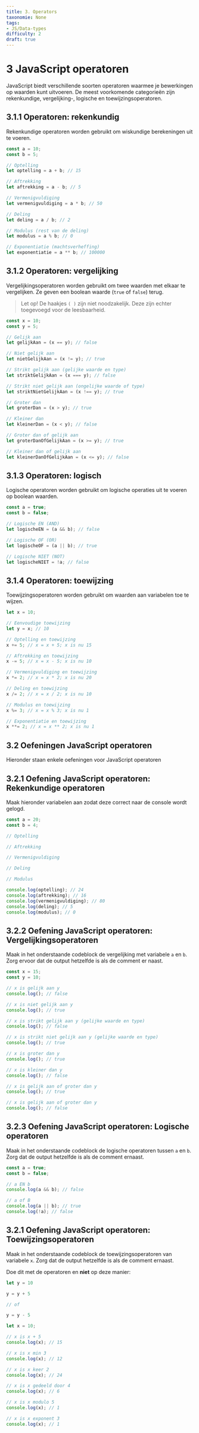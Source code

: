 ```yaml
---
title: 3. Operators
taxonomie: None
tags:
- JS/Data-types
difficulty: 2
draft: true 
---
```


# 3 JavaScript operatoren
JavaScript biedt verschillende soorten operatoren waarmee je bewerkingen op waarden kunt uitvoeren. De meest voorkomende categorieën zijn rekenkundige, vergelijking-, logische en toewijzingsoperatoren.

## 3.1.1 Operatoren: rekenkundig
Rekenkundige operatoren worden gebruikt om wiskundige berekeningen uit te voeren.

```javascript
const a = 10;
const b = 5;

// Optelling
let optelling = a + b; // 15

// Aftrekking
let aftrekking = a - b; // 5

// Vermenigvuldiging
let vermenigvuldiging = a * b; // 50

// Deling
let deling = a / b; // 2

// Modulus (rest van de deling)
let modulus = a % b; // 0

// Exponentiatie (machtsverheffing)
let exponentiatie = a ** b; // 100000
```

## 3.1.2 Operatoren: vergelijking
Vergelijkingsoperatoren worden gebruikt om twee waarden met elkaar te vergelijken. Ze geven een boolean waarde (`true` of `false`) terug.

> Let op! De haakjes `( )` zijn niet noodzakelijk. Deze zijn echter toegevoegd voor de leesbaarheid.

```javascript
const x = 10;
const y = 5;

// Gelijk aan
let gelijkAan = (x == y); // false

// Niet gelijk aan
let nietGelijkAan = (x != y); // true

// Strikt gelijk aan (gelijke waarde en type)
let striktGelijkAan = (x === y); // false

// Strikt niet gelijk aan (ongelijke waarde of type)
let striktNietGelijkAan = (x !== y); // true

// Groter dan
let groterDan = (x > y); // true

// Kleiner dan
let kleinerDan = (x < y); // false

// Groter dan of gelijk aan
let groterDanOfGelijkAan = (x >= y); // true

// Kleiner dan of gelijk aan
let kleinerDanOfGelijkAan = (x <= y); // false
```

## 3.1.3 Operatoren: logisch
Logische operatoren worden gebruikt om logische operaties uit te voeren op boolean waarden.

```javascript
const a = true;
const b = false;

// Logische EN (AND)
let logischeEN = (a && b); // false

// Logische OF (OR)
let logischeOF = (a || b); // true

// Logische NIET (NOT)
let logischeNIET = !a; // false
```

## 3.1.4 Operatoren: toewijzing
Toewijzingsoperatoren worden gebruikt om waarden aan variabelen toe te wijzen.

```javascript
let x = 10;

// Eenvoudige toewijzing
let y = x; // 10

// Optelling en toewijzing
x += 5; // x = x + 5; x is nu 15

// Aftrekking en toewijzing
x -= 5; // x = x - 5; x is nu 10

// Vermenigvuldiging en toewijzing
x *= 2; // x = x * 2; x is nu 20

// Deling en toewijzing
x /= 2; // x = x / 2; x is nu 10

// Modulus en toewijzing
x %= 3; // x = x % 3; x is nu 1

// Exponentiatie en toewijzing
x **= 2; // x = x ** 2; x is nu 1
```

## 3.2 Oefeningen JavaScript operatoren
Hieronder staan enkele oefeningen voor JavaScript operatoren

## 3.2.1 Oefening JavaScript operatoren: Rekenkundige operatoren
Maak hieronder variabelen aan zodat deze correct naar de console wordt gelogd.

```javascript runner
const a = 20;
const b = 4;

// Optelling

// Aftrekking

// Vermenigvuldiging

// Deling

// Modulus

console.log(optelling); // 24
console.log(aftrekking); // 16
console.log(vermenigvuldiging); // 80
console.log(deling); // 5
console.log(modulus); // 0
```

## 3.2.2 Oefening JavaScript operatoren: Vergelijkingsoperatoren
Maak in het onderstaande codeblock de vergelijking met variabele `a` en `b`. Zorg ervoor dat de output hetzelfde is als de comment er naast.

```javascript runner
const x = 15;
const y = 10;

// x is gelijk aan y
console.log(); // false

// x is niet gelijk aan y
console.log(); // true

// x is strikt gelijk aan y (gelijke waarde en type)
console.log(); // false

// x is strikt niet gelijk aan y (gelijke waarde en type)
console.log(); // true

// x is groter dan y
console.log(); // true

// x is kleiner dan y
console.log(); // false

// x is gelijk aan of groter dan y
console.log(); // true

// x is gelijk aan of groter dan y
console.log(); // false
```

## 3.2.3 Oefening JavaScript operatoren: Logische operatoren
Maak in het onderstaande codeblock de logische operatoren tussen `a` en `b`. Zorg dat de output hetzelfde is als de comment ernaast.

```javascript runner
const a = true;
const b = false;

// a EN b
console.log(a && b); // false

// a of B
console.log(a || b); // true
console.log(!a); // false
```

## 3.2.1 Oefening JavaScript operatoren: Toewijzingsoperatoren
Maak in het onderstaande codeblock de toewijzingsoperatoren van variabele `x`. Zorg dat de output hetzelfde is als de comment ernaast.

Doe dit met de operatoren en **niet** op deze manier:
```javascript 
let y = 10

y = y + 5

// of

y = y - 5
```

```javascript runner
let x = 10;

// x is x + 5
console.log(x); // 15

// x is x min 3
console.log(x); // 12

// x is x keer 2
console.log(x); // 24

// x is x gedeeld door 4
console.log(x); // 6

// x is x modulo 5
console.log(x); // 1

// x is x exponent 3
console.log(x); // 1
```